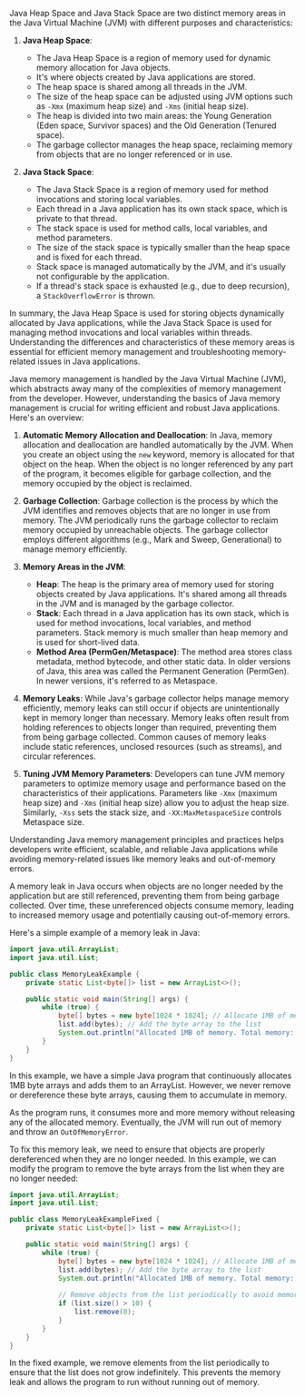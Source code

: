 Java Heap Space and Java Stack Space are two distinct memory areas in the Java Virtual Machine (JVM) with different purposes and characteristics:

1. **Java Heap Space**:

   - The Java Heap Space is a region of memory used for dynamic memory allocation for Java objects.
   - It's where objects created by Java applications are stored.
   - The heap space is shared among all threads in the JVM.
   - The size of the heap space can be adjusted using JVM options such as `-Xmx` (maximum heap size) and `-Xms` (initial heap size).
   - The heap is divided into two main areas: the Young Generation (Eden space, Survivor spaces) and the Old Generation (Tenured space).
   - The garbage collector manages the heap space, reclaiming memory from objects that are no longer referenced or in use.
2. **Java Stack Space**:

   - The Java Stack Space is a region of memory used for method invocations and storing local variables.
   - Each thread in a Java application has its own stack space, which is private to that thread.
   - The stack space is used for method calls, local variables, and method parameters.
   - The size of the stack space is typically smaller than the heap space and is fixed for each thread.
   - Stack space is managed automatically by the JVM, and it's usually not configurable by the application.
   - If a thread's stack space is exhausted (e.g., due to deep recursion), a `StackOverflowError` is thrown.

In summary, the Java Heap Space is used for storing objects dynamically allocated by Java applications, while the Java Stack Space is used for managing method invocations and local variables within threads. Understanding the differences and characteristics of these memory areas is essential for efficient memory management and troubleshooting memory-related issues in Java applications.


Java memory management is handled by the Java Virtual Machine (JVM), which abstracts away many of the complexities of memory management from the developer. However, understanding the basics of Java memory management is crucial for writing efficient and robust Java applications. Here's an overview:

1. **Automatic Memory Allocation and Deallocation**: In Java, memory allocation and deallocation are handled automatically by the JVM. When you create an object using the `new` keyword, memory is allocated for that object on the heap. When the object is no longer referenced by any part of the program, it becomes eligible for garbage collection, and the memory occupied by the object is reclaimed.
2. **Garbage Collection**: Garbage collection is the process by which the JVM identifies and removes objects that are no longer in use from memory. The JVM periodically runs the garbage collector to reclaim memory occupied by unreachable objects. The garbage collector employs different algorithms (e.g., Mark and Sweep, Generational) to manage memory efficiently.
3. **Memory Areas in the JVM**:

   - **Heap**: The heap is the primary area of memory used for storing objects created by Java applications. It's shared among all threads in the JVM and is managed by the garbage collector.
   - **Stack**: Each thread in a Java application has its own stack, which is used for method invocations, local variables, and method parameters. Stack memory is much smaller than heap memory and is used for short-lived data.
   - **Method Area (PermGen/Metaspace)**: The method area stores class metadata, method bytecode, and other static data. In older versions of Java, this area was called the Permanent Generation (PermGen). In newer versions, it's referred to as Metaspace.
4. **Memory Leaks**: While Java's garbage collector helps manage memory efficiently, memory leaks can still occur if objects are unintentionally kept in memory longer than necessary. Memory leaks often result from holding references to objects longer than required, preventing them from being garbage collected. Common causes of memory leaks include static references, unclosed resources (such as streams), and circular references.
5. **Tuning JVM Memory Parameters**: Developers can tune JVM memory parameters to optimize memory usage and performance based on the characteristics of their applications. Parameters like `-Xmx` (maximum heap size) and `-Xms` (initial heap size) allow you to adjust the heap size. Similarly, `-Xss` sets the stack size, and `-XX:MaxMetaspaceSize` controls Metaspace size.

Understanding Java memory management principles and practices helps developers write efficient, scalable, and reliable Java applications while avoiding memory-related issues like memory leaks and out-of-memory errors.


A memory leak in Java occurs when objects are no longer needed by the application but are still referenced, preventing them from being garbage collected. Over time, these unreferenced objects consume memory, leading to increased memory usage and potentially causing out-of-memory errors.

Here's a simple example of a memory leak in Java:

```java
import java.util.ArrayList;
import java.util.List;

public class MemoryLeakExample {
    private static List<byte[]> list = new ArrayList<>();

    public static void main(String[] args) {
        while (true) {
            byte[] bytes = new byte[1024 * 1024]; // Allocate 1MB of memory
            list.add(bytes); // Add the byte array to the list
            System.out.println("Allocated 1MB of memory. Total memory: " + list.size() + "MB");
        }
    }
}
```

In this example, we have a simple Java program that continuously allocates 1MB byte arrays and adds them to an ArrayList. However, we never remove or dereference these byte arrays, causing them to accumulate in memory.

As the program runs, it consumes more and more memory without releasing any of the allocated memory. Eventually, the JVM will run out of memory and throw an `OutOfMemoryError`.

To fix this memory leak, we need to ensure that objects are properly dereferenced when they are no longer needed. In this example, we can modify the program to remove the byte arrays from the list when they are no longer needed:

```java
import java.util.ArrayList;
import java.util.List;

public class MemoryLeakExampleFixed {
    private static List<byte[]> list = new ArrayList<>();

    public static void main(String[] args) {
        while (true) {
            byte[] bytes = new byte[1024 * 1024]; // Allocate 1MB of memory
            list.add(bytes); // Add the byte array to the list
            System.out.println("Allocated 1MB of memory. Total memory: " + list.size() + "MB");
          
            // Remove objects from the list periodically to avoid memory leak
            if (list.size() > 10) {
                list.remove(0);
            }
        }
    }
}
```

In the fixed example, we remove elements from the list periodically to ensure that the list does not grow indefinitely. This prevents the memory leak and allows the program to run without running out of memory.
